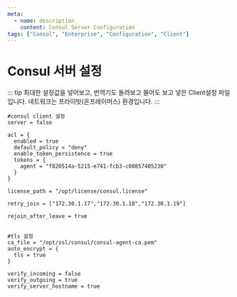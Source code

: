 ```yaml
---
meta:
  - name: description
    content: Consul Server Configuration
tags: ["Consul", "Enterprise", "Configuration", "Client"]
---
```


# Consul 서버 설정
::: tip
최대한 설정값을 넣어보고, 번역기도 돌려보고 물어도 보고 넣은 Client설정 파일입니다.
네트워크는 프라이빗(온프레이머스) 환경입니다.
:::

```
#consul client 설정
server = false
 
acl = {
  enabled = true
  default_policy = "deny"
  enable_token_persistence = true
  tokens = {
    agent = "f820514a-5215-e741-fcb3-c00857405230"
  }
}
 
license_path = "/opt/license/consul.license"
 
retry_join = ["172.30.1.17","172.30.1.18","172.30.1.19"]
 
rejoin_after_leave = true
 
 
#tls 설정
ca_file = "/opt/ssl/consul/consul-agent-ca.pem"
auto_encrypt = {
  tls = true
}
 
verify_incoming = false
verify_outgoing = true
verify_server_hostname = true
```